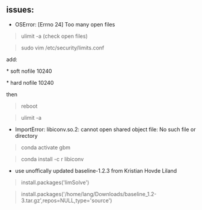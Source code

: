 issues:
-------

* OSError: [Errno 24] Too many open files

> ulimit -a (check open files)

> sudo vim /etc/security/limits.conf

add:

\* soft nofile 10240

\* hard nofile 10240

then

> reboot

> ulimit -a

* ImportError: libiconv.so.2: cannot open shared object file: No such file or directory

> conda activate gbm

> conda install -c r libiconv


* use unoffically updated baseline-1.2.3 from Kristian Hovde Liland

> install.packages('limSolve')

> install.packages('/home/lang/Downloads/baseline_1.2-3.tar.gz',repos=NULL,type='source')
